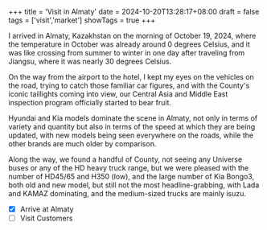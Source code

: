 +++
title = 'Visit in Almaty'
date = 2024-10-20T13:28:17+08:00
draft = false
tags = ['visit','market']
showTags = true
+++

I arrived in Almaty, Kazakhstan on the morning of October 19, 2024, where the temperature in October was already around 0 degrees Celsius, and it was like crossing from summer to winter in one day after traveling from Jiangsu, where it was nearly 30 degrees Celsius.


On the way from the airport to the hotel, I kept my eyes on the vehicles on the road, trying to catch those familiar car figures, and with the County's iconic taillights coming into view, our Central Asia and Middle East inspection program officially started to bear fruit.

Hyundai and Kia models dominate the scene in Almaty, not only in terms of variety and quantity but also in terms of the speed at which they are being updated, with new models being seen everywhere on the roads, while the other brands are much older by comparison.

Along the way, we found a handful of County, not seeing any Universe buses or any of the HD heavy truck range, but we were pleased with the number of HD45/65 and H350 (low), and the large number of Kia Bongo3, both old and new model, but still not the most headline-grabbing, with Lada and KAMAZ dominating, and the medium-sized trucks are mainly isuzu.

- [x] Arrive at Almaty
- [ ] Visit Customers